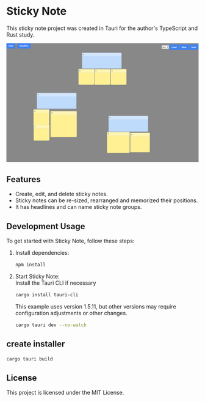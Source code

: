 # Sticky Note

This sticky note project was created in Tauri for the author's TypeScript and Rust study.

![Sticky Note](Readme.png)

## Features

- Create, edit, and delete sticky notes.
- Sticky notes can be re-sized, rearranged and memorized their positions.
- It has headlines and can name sticky note groups.


## Development Usage

To get started with  Sticky Note, follow these steps:

1. Install dependencies:
    ```bash
    npm install
    ```
2. Start Sticky Note:  
    Install the Tauri CLI if necessary  
    ```bash
    cargo install tauri-cli
    ```
    This example uses version 1.5.11, but other versions may require configuration adjustments or other changes.

    ```bash
    cargo tauri dev --no-watch
    ```


## create installer
    
```bash
cargo tauri build
```

## License

This project is licensed under the MIT License. 


